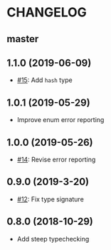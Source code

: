 # CHANGELOG

## master

## 1.1.0 (2019-06-09)

* [#15](https://github.com/soutaro/strong_json/pull/15): Add `hash` type

## 1.0.1 (2019-05-29)

* Improve enum error reporting

## 1.0.0 (2019-05-26)

* [#14](https://github.com/soutaro/strong_json/pull/14): Revise error reporting

## 0.9.0 (2019-3-20)

* [#12](https://github.com/soutaro/strong_json/pull/12): Fix type signature

## 0.8.0 (2018-10-29)

* Add steep typechecking
